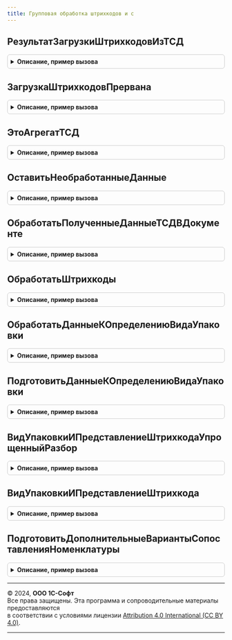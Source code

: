 ```yaml
---
title: Групповая обработка штрихкодов и с
---
```



## РезультатЗагрузкиШтрихкодовИзТСД
<details style="margin: 1em 0; padding: 0.5em; border: 1px solid #ccc; border-radius: 6px;">

<summary style="font-weight: bold; cursor: pointer;">Описание, пример вызова</summary>

```bsl

// Результат серверной обработки полученных из ТСД штрихкодов.
//
// Параметры:
//   ИдентификаторСтроки - Число - идентификатор текущей проверяемой упаковки формы проверки и подбора.
//
// Возвращаемое значение:
//   Структура - результат обработки:
//    * ТребуетсяАвторизация      - Булево - обработка не выполнена: требуется авторизация во внешнем сервисе
//    * ТребуетсяАвторизацияИСМПРозница - Булево - Если Истина, то обработка не выполнена: требуется авторизация розничным токеном
//    * ОтсутствуютCDNПлощадки    - Булево - Если Истина, то обработка не выполнена: отсутствуют CDN-площадки для обращения розничным токеном
//    * ШтрихкодыДляСопоставления - Массив - Если заполнен, то обработка не выполнена: обнаружены неизвестные штрихкоды номенклатуры
//    * ЕстьОшибкиВДереве         - Булево - Если Истина, то обработка не выполнена: модуль штрихкодирования вернул эту ошибку
//    * АдресДереваУпаковок                 - Строка - адрес дерева упаковок для отображения ошибки
//    * АдресУточнениеКоэффициентовУпаковок - Строка - адрес параметров открытия формы уточнения коэффициентов упаковок
//    * ОбщаяОшибка               - Булево - Если Истина, то обработка не выполнена: модуль штрихкодирования вернул эту ошибку
//    * ТекстОбщейОшибки          - Строка - Расшифровка общей ошибки
//
//    * ПараметрыСканирования    - См. ШтрихкодированиеИС.ПараметрыСканирования - кэшированные параметры сканирования
//    * АгрегатТСД               - Строка - служебная упаковка пакета загрузки
//    * ТребуетсяУточнениеДанных - Булево - загружаемые штрихкодв требуют уточнения данных
//    * Счетчик      - Число  - Количество штрихкодов обработанных на сервере
//    * ШтрихкодыТСД - Массив из Структура - Штрихкоды требующие обработки
//
//    * ПредложитьЗагрузитьВУпаковке - Булево - предложить пользователю загрузить данные ТСД в одной упаковке
//    * ТекстПредложенияОЗагрузке    - Строка - доступная распознанная структура иерархии
//    * ПроверяемаяУпаковка          - Число, Неопределено - открытая до начала групповой обработки упаковка (идентификатор).
//
//    * ДобавленныеСтроки         - Массив - Добавленные строки документа
//    * ИзмененныеСтроки          - Массив - Измененные строки документа
//
//    * ЭтоВосстановлениеВложенностиУпаковок - Булево - режим пересчета детализации для формы проверки
//    * ДанныеДляВосстановлениеВложенности - Неопределено - режим пересчета детализации для формы проверки
//    * ПересчитыватьИтогиВДеревеМаркированнойПродукции - Булево - режим пересчета детализации для формы проверки
//
//    * ПредложитьИзменитьДетализацию - Булево - предложить пользователю загрузить данные ТСД в другой детализации
//    * ОписаниеРекомендацииСменыДетализации - Строка - текстовое представление описания смены детализации
//    * РекомендуемыеДетализации - Неопределено, Массив - рекомендуемые детализации
//
Функция РезультатЗагрузкиШтрихкодовИзТСД(ИдентификаторСтроки = Неопределено) Экспорт
```

Пример вызова
```bsl
Результат = ГрупповаяОбработкаШтрихкодовИС.РезультатЗагрузкиШтрихкодовИзТСД(ИдентификаторСтроки);
```
</details>

## ЗагрузкаШтрихкодовПрервана
<details style="margin: 1em 0; padding: 0.5em; border: 1px solid #ccc; border-radius: 6px;">

<summary style="font-weight: bold; cursor: pointer;">Описание, пример вызова</summary>

```bsl

// Загрузка штрихкодов прервана.
//
// Параметры:
//  ЗагрузкаДанныхТСД - См. РезультатЗагрузкиШтрихкодовИзТСД
//
// Возвращаемое значение:
//  Булево - признак незавершенной обработки пакета данных
Функция ЗагрузкаШтрихкодовПрервана(ЗагрузкаДанныхТСД) Экспорт
```

Пример вызова
```bsl
Результат = ГрупповаяОбработкаШтрихкодовИС.ЗагрузкаШтрихкодовПрервана(ЗагрузкаДанныхТСД) 
```
</details>

## ЭтоАгрегатТСД
<details style="margin: 1em 0; padding: 0.5em; border: 1px solid #ccc; border-radius: 6px;">

<summary style="font-weight: bold; cursor: pointer;">Описание, пример вызова</summary>

```bsl

// Это служебный штрихкод сеанса загрузки данных из ТСД.
//   В качестве служебного штрихкода используется нулевой короб SSCC
//
// Параметры:
//  ЗначениеШтрихкода - Строка - Значение штрихкода
//
// Возвращаемое значение:
//  Булево - Это служебный штрихкод порции данных ТСД
Функция ЭтоАгрегатТСД(ЗначениеШтрихкода) Экспорт
```

Пример вызова
```bsl
Результат = ГрупповаяОбработкаШтрихкодовИС.ЭтоАгрегатТСД(ЗначениеШтрихкода) 
```
</details>

## ОставитьНеобработанныеДанные
<details style="margin: 1em 0; padding: 0.5em; border: 1px solid #ccc; border-radius: 6px;">

<summary style="font-weight: bold; cursor: pointer;">Описание, пример вызова</summary>

```bsl

// Удаляет из массива штрихкодов обработанные для уменьшения объема данных к передаче на клиент
//
// Параметры:
// 	РезультатЗагрузки - См. РезультатЗагрузкиШтрихкодовИзТСД
Процедура ОставитьНеобработанныеДанные(РезультатЗагрузки) Экспорт
```

Пример вызова
```bsl
ГрупповаяОбработкаШтрихкодовИС.ОставитьНеобработанныеДанные(РезультатЗагрузки) 
```
</details>

## ОбработатьПолученныеДанныеТСДВДокументе
<details style="margin: 1em 0; padding: 0.5em; border: 1px solid #ccc; border-radius: 6px;">

<summary style="font-weight: bold; cursor: pointer;">Описание, пример вызова</summary>

```bsl

// Серверная часть обработки штрихкодов при их загрузке из ТСД в формы документов (без иерархической проверки)
//
// Параметры:
//   Форма                 - ФормаКлиентскогоПриложения - источник вызова
//   ШтрихкодыТСД          - Массив Из Структура - данные ТСД с преобразованными в Base64 штрихкодами
//   ПараметрыСканирования - См. ШтрихкодированиеОбщегоНазначенияИС.ПараметрыСканирования
//   ТолькоКодыМаркировки  - Булево - признак обработки только кодов маркировки (без штрихкодов номенклатуры)
//
// Возвращаемое значение:
//   См. РезультатЗагрузкиШтрихкодовИзТСД
Функция ОбработатьПолученныеДанныеТСДВДокументе(Форма, ШтрихкодыТСД, ПараметрыСканирования, ТолькоКодыМаркировки = Истина) Экспорт
```

Пример вызова
```bsl
Результат = ГрупповаяОбработкаШтрихкодовИС.ОбработатьПолученныеДанныеТСДВДокументе(Форма, ШтрихкодыТСД, ПараметрыСканирования, ТолькоКодыМаркировки);
```
</details>

## ОбработатьШтрихкоды
<details style="margin: 1em 0; padding: 0.5em; border: 1px solid #ccc; border-radius: 6px;">

<summary style="font-weight: bold; cursor: pointer;">Описание, пример вызова</summary>

```bsl

// Обработать штрихкоды.
//
// Параметры:
//  Форма - ФормаКлиентскогоПриложения - форма из которой выполняется операция загрузки штрихкодов
//  Результат - См. РезультатЗагрузкиШтрихкодовИзТСД
Процедура ОбработатьШтрихкоды(Форма, Результат) Экспорт
```

Пример вызова
```bsl
ГрупповаяОбработкаШтрихкодовИС.ОбработатьШтрихкоды(Форма, Результат) 
```
</details>

## ОбработатьДанныеКОпределениюВидаУпаковки
<details style="margin: 1em 0; padding: 0.5em; border: 1px solid #ccc; border-radius: 6px;">

<summary style="font-weight: bold; cursor: pointer;">Описание, пример вызова</summary>

```bsl

Функция ОбработатьДанныеКОпределениюВидаУпаковки(КОпределениюВидаУпаковки) Экспорт
```

Пример вызова
```bsl
Результат = ГрупповаяОбработкаШтрихкодовИС.ОбработатьДанныеКОпределениюВидаУпаковки(КОпределениюВидаУпаковки) 
```
</details>

## ПодготовитьДанныеКОпределениюВидаУпаковки
<details style="margin: 1em 0; padding: 0.5em; border: 1px solid #ccc; border-radius: 6px;">

<summary style="font-weight: bold; cursor: pointer;">Описание, пример вызова</summary>

```bsl

Функция ПодготовитьДанныеКОпределениюВидаУпаковки(ДанныеДляТСД, ВидМаркируемойПродукции, КешДанныхРазбора, Экспорт
```

Пример вызова
```bsl
Результат = ГрупповаяОбработкаШтрихкодовИС.ПодготовитьДанныеКОпределениюВидаУпаковки(ДанныеДляТСД, ВидМаркируемойПродукции, КешДанныхРазбора, );
```
</details>

## ВидУпаковкиИПредставлениеШтрихкодаУпрощенныйРазбор
<details style="margin: 1em 0; padding: 0.5em; border: 1px solid #ccc; border-radius: 6px;">

<summary style="font-weight: bold; cursor: pointer;">Описание, пример вызова</summary>

```bsl

Функция ВидУпаковкиИПредставлениеШтрихкодаУпрощенныйРазбор(Знач Штрихкод, ВидПродукции, КешДанныхРазбора = Неопределено, Экспорт
```

Пример вызова
```bsl
Результат = ГрупповаяОбработкаШтрихкодовИС.ВидУпаковкиИПредставлениеШтрихкодаУпрощенныйРазбор(Штрихкод, ВидПродукции, КешДанныхРазбора, );
```
</details>

## ВидУпаковкиИПредставлениеШтрихкода
<details style="margin: 1em 0; padding: 0.5em; border: 1px solid #ccc; border-radius: 6px;">

<summary style="font-weight: bold; cursor: pointer;">Описание, пример вызова</summary>

```bsl

Функция ВидУпаковкиИПредставлениеШтрихкода(Знач Штрихкод, ВидПродукции, КешДанныхРазбора = Неопределено, Экспорт
```

Пример вызова
```bsl
Результат = ГрупповаяОбработкаШтрихкодовИС.ВидУпаковкиИПредставлениеШтрихкода(Штрихкод, ВидПродукции, КешДанныхРазбора, );
```
</details>

## ПодготовитьДополнительныеВариантыСопоставленияНоменклатуры
<details style="margin: 1em 0; padding: 0.5em; border: 1px solid #ccc; border-radius: 6px;">

<summary style="font-weight: bold; cursor: pointer;">Описание, пример вызова</summary>

```bsl

// Подготовливает параметр сканирования ДополнительныеВариантыСопоставленияНоменклатуры
//
// Параметры:
//  ПараметрыСканирования - См. ШтрихкодированиеОбщегоНазначенияИС.ПараметрыСканирования
//  ПодобраннаяМаркируемаяПродукция - ДанныеФормыКоллекция Из ДанныеФормыСтруктура - Таблица ПодобраннаяМаркируемаяПродукция из формы проверки и подбора:
//    * GTIN - Строка - GTIN
//    * Номенклатура - ОпределяемыйТип.Номенклатура - Номенклатура
//    * Характеристика - ОпределяемыйТип.ХарактеристикаНоменклатуры - Характеристика номенклатуры
//    * Серия - ОпределяемыйТип.СерияНоменклатуры - Серия номенклатуры
//
Процедура ПодготовитьДополнительныеВариантыСопоставленияНоменклатуры(ПараметрыСканирования, ПодобраннаяМаркируемаяПродукция) Экспорт
```

Пример вызова
```bsl
ГрупповаяОбработкаШтрихкодовИС.ПодготовитьДополнительныеВариантыСопоставленияНоменклатуры(ПараметрыСканирования, ПодобраннаяМаркируемаяПродукция) 
```
</details>

---

© 2024, **ООО 1С-Софт**  
Все права защищены. Эта программа и сопроводительные материалы предоставляются  
в соответствии с условиями лицензии [Attribution 4.0 International (CC BY 4.0)](https://creativecommons.org/licenses/by/4.0/legalcode).

---
